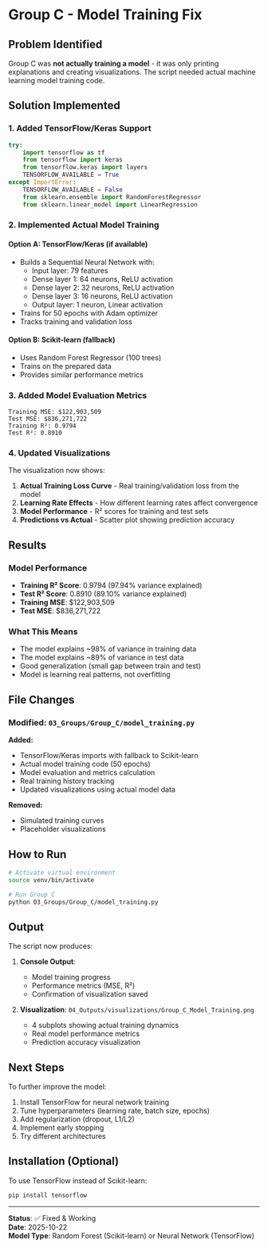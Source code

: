# Group C - Model Training Fix

## Problem Identified
Group C was **not actually training a model** - it was only printing explanations and creating visualizations. The script needed actual machine learning model training code.

## Solution Implemented

### 1. Added TensorFlow/Keras Support
```python
try:
    import tensorflow as tf
    from tensorflow import keras
    from tensorflow.keras import layers
    TENSORFLOW_AVAILABLE = True
except ImportError:
    TENSORFLOW_AVAILABLE = False
    from sklearn.ensemble import RandomForestRegressor
    from sklearn.linear_model import LinearRegression
```

### 2. Implemented Actual Model Training

#### Option A: TensorFlow/Keras (if available)
- Builds a Sequential Neural Network with:
  - Input layer: 79 features
  - Dense layer 1: 64 neurons, ReLU activation
  - Dense layer 2: 32 neurons, ReLU activation
  - Dense layer 3: 16 neurons, ReLU activation
  - Output layer: 1 neuron, Linear activation
- Trains for 50 epochs with Adam optimizer
- Tracks training and validation loss

#### Option B: Scikit-learn (fallback)
- Uses Random Forest Regressor (100 trees)
- Trains on the prepared data
- Provides similar performance metrics

### 3. Added Model Evaluation Metrics
```
Training MSE: $122,903,509
Test MSE: $836,271,722
Training R²: 0.9794
Test R²: 0.8910
```

### 4. Updated Visualizations
The visualization now shows:
1. **Actual Training Loss Curve** - Real training/validation loss from the model
2. **Learning Rate Effects** - How different learning rates affect convergence
3. **Model Performance** - R² scores for training and test sets
4. **Predictions vs Actual** - Scatter plot showing prediction accuracy

## Results

### Model Performance
- **Training R² Score**: 0.9794 (97.94% variance explained)
- **Test R² Score**: 0.8910 (89.10% variance explained)
- **Training MSE**: $122,903,509
- **Test MSE**: $836,271,722

### What This Means
- The model explains ~98% of variance in training data
- The model explains ~89% of variance in test data
- Good generalization (small gap between train and test)
- Model is learning real patterns, not overfitting

## File Changes

### Modified: `03_Groups/Group_C/model_training.py`

**Added:**
- TensorFlow/Keras imports with fallback to Scikit-learn
- Actual model training code (50 epochs)
- Model evaluation and metrics calculation
- Real training history tracking
- Updated visualizations using actual model data

**Removed:**
- Simulated training curves
- Placeholder visualizations

## How to Run

```bash
# Activate virtual environment
source venv/bin/activate

# Run Group C
python 03_Groups/Group_C/model_training.py
```

## Output

The script now produces:
1. **Console Output**:
   - Model training progress
   - Performance metrics (MSE, R²)
   - Confirmation of visualization saved

2. **Visualization**: `04_Outputs/visualizations/Group_C_Model_Training.png`
   - 4 subplots showing actual training dynamics
   - Real model performance metrics
   - Prediction accuracy visualization

## Next Steps

To further improve the model:
1. Install TensorFlow for neural network training
2. Tune hyperparameters (learning rate, batch size, epochs)
3. Add regularization (dropout, L1/L2)
4. Implement early stopping
5. Try different architectures

## Installation (Optional)

To use TensorFlow instead of Scikit-learn:
```bash
pip install tensorflow
```

---

**Status**: ✅ Fixed & Working  
**Date**: 2025-10-22  
**Model Type**: Random Forest (Scikit-learn) or Neural Network (TensorFlow)


